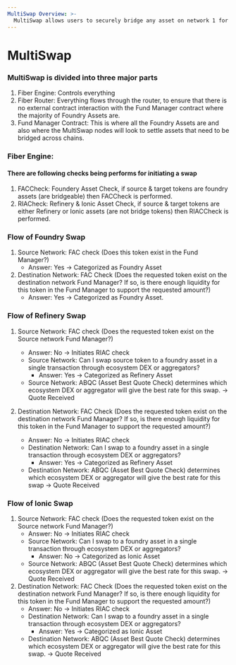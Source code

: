 ```yaml
---
MultiSwap Overview: >-
  MultiSwap allows users to securely bridge any asset on network 1 for any asset on network 2 at transaction speed. Read the docs here: https://docs.ferrumnetwork.io/ferrum-network-ecosystem/v/multiswap-and-multichain-liquidity-pool-bridge/
---
```


# MultiSwap

### MultiSwap is divided into three major parts 
1. Fiber Engine: Controls everything
2. Fiber Router: Everything flows through the router, to ensure that there is no external contract interaction with the Fund Manager contract where the majority of Foundry Assets are.
3. Fund Manager Contract: This is where all the Foundry Assets are and also where the MultiSwap nodes will look to settle assets that need to be bridged across chains.

### Fiber Engine:
#### There are following checks being performs for initiating a swap
1. FACCheck: Foundery Asset Check, if source & target tokens are foundry assets (are bridgeable) then FACCheck is performed. 
2. RIACheck: Refinery & Ionic Asset Check, if source & target tokens are either Refinery or Ionic assets (are not bridge tokens) then RIACCheck is performed. 

### Flow of Foundry Swap
1. Source Network: FAC check (Does this token exist in the Fund Manager?)
    - Answer: Yes -> Categorized as Foundry Asset
2. Destination Network: FAC Check (Does the requested token exist on the destination network Fund Manager? If so, is there enough liquidity for this token in the Fund Manager to support the requested amount?)
    - Answer: Yes -> Categorized as Foundry Asset.

### Flow of Refinery Swap
1. Source Network: FAC check (Does the requested token exist on the Source network Fund Manager?)
    - Answer: No -> Initiates RIAC check
    - Source Network: Can I swap source token to a foundry asset in a single transaction through ecosystem DEX or aggregators?
        - Answer: Yes -> Categorized as Refinery Asset
    - Source Network: ABQC (Asset Best Quote Check) determines which ecosystem DEX or aggregator will give the best rate for this swap. -> Quote Received

2. Destination Network: FAC Check (Does the requested token exist on the destination network Fund Manager? If so, is there enough liquidity for this token in the Fund Manager to support the requested amount?)
    - Answer: No -> Initiates RIAC check
    - Destination Network: Can I swap to a foundry asset in a single transaction through ecosystem DEX or aggregators?
        - Answer: Yes -> Categorized as Refinery Asset
    - Destination Network: ABQC (Asset Best Quote Check) determines which ecosystem DEX or aggregator will give the best rate for this swap -> Quote Received

### Flow of Ionic Swap

1. Source Network: FAC check (Does the requested token exist on the Source network Fund Manager?)
    - Answer: No -> Initiates RIAC check
    - Source Network: Can I swap to a foundry asset in a single transaction through ecosystem DEX or aggregators?
        - Answer: No -> Categorized as Ionic Asset
    - Source Network: ABQC (Asset Best Quote Check) determines which ecosystem DEX or aggregator will give the best rate for this swap. -> Quote Received
2.  Destination Network: FAC Check (Does the requested token exist on the destination network Fund Manager? If so, is there enough liquidity for this token in the Fund Manager to support the requested amount?)
    - Answer: No -> Initiates RIAC check
    - Destination Network: Can I swap to a foundry asset in a single transaction through ecosystem DEX or aggregators?
        - Answer: Yes -> Categorized as Ionic Asset
    - Destination Network: ABQC (Asset Best Quote Check) determines which ecosystem DEX or aggregator will give the best rate for this swap. -> Quote Received
